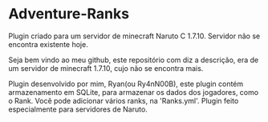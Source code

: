 # Adventure-Ranks
Plugin criado para um servidor de minecraft Naruto C 1.7.10. Servidor não se encontra existente hoje.

Seja bem vindo ao meu github, este repositório com diz a descrição, era de um servidor de minecraft 1.7.10, cujo não se encontra mais.

Plugin desenvolvido por mim, Ryan(ou Ry4nN00B), este plugin contém armazenamento em SQLite, para armazenar os dados dos jogadores, como o Rank.
Você pode adicionar vários ranks, na 'Ranks.yml'.
Plugin feito especialmente para servidores de Naruto.
